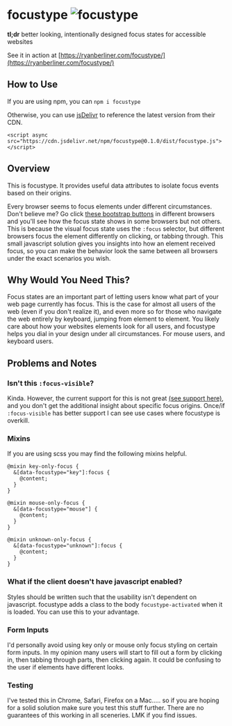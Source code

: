 # focustype ![focustype](https://img.shields.io/npm/v/focustype)

**tl;dr** better looking, intentionally designed focus states for accessible websites

See it in action at [https://ryanberliner.com/focustype/](https://ryanberliner.com/focustype/)

## How to Use

If you are using npm, you can `npm i focustype`

Otherwise, you can use [jsDelivr](https://www.jsdelivr.com/package/npm/focustype) to reference the latest version from their CDN.

```
<script async src="https://cdn.jsdelivr.net/npm/focustype@0.1.0/dist/focustype.js"></script>
```

## Overview

This is focustype. It provides useful data attributes to isolate focus events based on their origins.

Every browser seems to focus elements under different circumstances. Don't believe me? Go click [these bootstrap buttons](https://getbootstrap.com/docs/4.3/components/buttons/) in different browsers and you'll see how the focus state shows in some browsers but not others. This is because the visual focus state uses the `:focus` selector, but different browsers focus the element differently on clicking, or tabbing through. This small javascript solution gives you insights into how an element received focus, so you can make the behavior look the same between all browsers under the exact scenarios you wish.

## Why Would You Need This?

Focus states are an important part of letting users know what part of your web page currently has focus. This is the case for almost all users of the web (even if you don't realize it), and even more so for those who navigate the web entirely by keyboard, jumping from element to element. You likely care about how your websites elements look for all users, and focustype helps you dial in your design under all circumstances. For mouse users, and keyboard users.

## Problems and Notes

### Isn't this `:focus-visible`?

Kinda. However, the current support for this is not great  [(see support here)](https://caniuse.com/#search=%3Afocus-visible), and you don't get the additional insight about specific focus origins. Once/if `:focus-visible` has better support I can see use cases where focustype is overkill.


### Mixins 

If you are using scss you may find the following mixins helpful.

```
@mixin key-only-focus {
  &[data-focustype="key"]:focus {
    @content;
  }
}

@mixin mouse-only-focus {
  &[data-focustype="mouse"] {
    @content;
  }
}

@mixin unknown-only-focus {
  &[data-focustype="unknown"]:focus {
    @content;
  }
}
```

### What if the client doesn't have javascript enabled?

Styles should be written such that the usability isn't dependent on javascript. focustype adds a class to the body `focustype-activated` when it is loaded. You can use this to your advantage.

### Form Inputs

I'd personally avoid using key only or mouse only focus styling on certain form inputs. In my opinion many users will start to fill out a form by clicking in, then tabbing through parts, then clicking again. It could be confusing to the user if elements have different looks.

### Testing

I've tested this in Chrome, Safari, Firefox on a Mac..... so if you are hoping for a solid solution make sure you test this stuff further. There are no guarantees of this working in all sceneries. LMK if you 
find issues.
